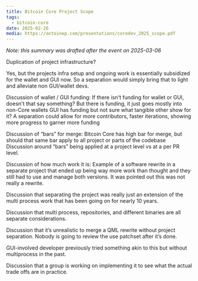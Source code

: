 ```yaml
---
title: Bitcoin Core Project Scope
tags:
  - bitcoin-core
date: 2025-02-26
media: https://antoinep.com/presentations/coredev_2025_scope.pdf
---
```


_Note: this summary was drafted after the event on 2025-03-06_

Duplication of project infrastructure?

Yes, but the projects infra setup and ongoing work is essentially subsidized for
the wallet and GUI now. So a separation would simply bring that to light and
alleviate non GUI/wallet devs.

Discussion of wallet / GUI funding: If there isn't funding for wallet or GUI,
doesn't that say something? But there is funding, it just goes mostly into
non-Core wallets GUI has funding but not sure what tangible other show for it? A
separation could allow for more contributors, faster iterations, showing more
progress to garner more funding

Discussion of “bars” for merge: Bitcoin Core has high bar for merge, but should
that same bar apply to all project or parts of the codebase Discussion around
“bars” being applied at a project level vs at a per PR level.

Discussion of how much work it is: Example of a software rewrite in a separate
project that ended up being way more work than thought and they still had to use
and manage both versions. It was pointed out this was not really a rewrite.

Discussion that separating the project was really just an extension of the multi
process work that has been going on for nearly 10 years.

Discussion that multi process, repositories, and different binaries are all
separate considerations.

Discussion that it’s unrealistic to merge a QML rewrite without project
separation. Nobody is going to review the use patchset after it’s done.

GUI-involved developer previously tried something akin to this but without
multiprocess in the past.

Discussion that a group is working on implementing it to see what the actual
trade offs are in practice.
